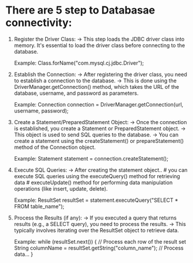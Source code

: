 
# There are 5 step to Databasae connectivity: #

1. Register the Driver Class: 
   -> This step loads the JDBC driver class into memory. It's essential to load the driver class before connecting to the database.
   
   Example: Class.forName("com.mysql.cj.jdbc.Driver");
   

2. Establish the Connection: 
   -> After registering the driver class, you need to establish a connection to the database. 
   -> This is done using the DriverManager.getConnection() method, which takes the URL of the database, username, and password as parameters.
   
   Example: Connection connection = DriverManager.getConnection(url, username, password);

   
3. Create a Statement/PreparedStatement Object: 
   -> Once the connection is established, you create a Statement or PreparedStatement object. 
   -> This object is used to send SQL queries to the database. 
   -> You can create a statement using the createStatement() or prepareStatement() method of the Connection object.
   
   Example: Statement statement = connection.createStatement();

   
4. Execute SQL Queries: 
   -> After creating the statement object..
         # you can execute SQL queries using the executeQuery() method for retrieving data
		 # executeUpdate() method for performing data manipulation operations (like insert, update, delete).
		 
   Example: ResultSet resultSet = statement.executeQuery("SELECT * FROM table_name");

   
5. Process the Results (if any): 
   -> If you executed a query that returns results (e.g., a SELECT query), you need to process the results.
   -> This typically involves iterating over the ResultSet object to retrieve data.
   
   Example: while (resultSet.next()) {    // Process each row of the result set
                  String columnName = resultSet.getString("column_name"); // Process data...
            }

  
